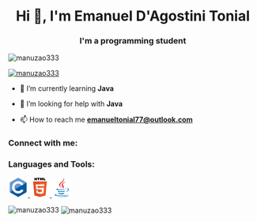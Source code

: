 <h1 align="center">Hi 👋, I'm Emanuel D'Agostini Tonial</h1>
<h3 align="center">I'm a programming student</h3>

<p align="left"> <img src="https://komarev.com/ghpvc/?username=manuzao333&label=Profile%20views&color=0e75b6&style=flat" alt="manuzao333" /> </p>

<p align="left"> <a href="https://github.com/ryo-ma/github-profile-trophy"><img src="https://github-profile-trophy.vercel.app/?username=manuzao333" alt="manuzao333" /></a> </p>

- 🌱 I’m currently learning **Java**

- 🤝 I’m looking for help with **Java**

- 📫 How to reach me **emanueltonial77@outlook.com**

<h3 align="left">Connect with me:</h3>
<p align="left">
</p>

<h3 align="left">Languages and Tools:</h3>
<p align="left"> <a href="https://www.cprogramming.com/" target="_blank" rel="noreferrer"> <img src="https://raw.githubusercontent.com/devicons/devicon/master/icons/c/c-original.svg" alt="c" width="40" height="40"/> </a> <a href="https://www.w3.org/html/" target="_blank" rel="noreferrer"> <img src="https://raw.githubusercontent.com/devicons/devicon/master/icons/html5/html5-original-wordmark.svg" alt="html5" width="40" height="40"/> </a> <a href="https://www.java.com" target="_blank" rel="noreferrer"> <img src="https://raw.githubusercontent.com/devicons/devicon/master/icons/java/java-original.svg" alt="java" width="40" height="40"/> </a> </p>

<p><img align="left" src="https://github-readme-stats.vercel.app/api/top-langs?username=manuzao333&show_icons=true&locale=en&layout=compact" alt="manuzao333" /></p>

<p>&nbsp;<img align="center" src="https://github-readme-stats.vercel.app/api?username=manuzao333&show_icons=true&locale=en" alt="manuzao333" /></p>
